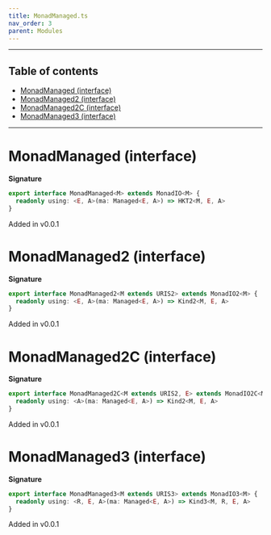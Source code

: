 ```yaml
---
title: MonadManaged.ts
nav_order: 3
parent: Modules
---
```


---

<h2 class="text-delta">Table of contents</h2>

- [MonadManaged (interface)](#monadmanaged-interface)
- [MonadManaged2 (interface)](#monadmanaged2-interface)
- [MonadManaged2C (interface)](#monadmanaged2c-interface)
- [MonadManaged3 (interface)](#monadmanaged3-interface)

---

# MonadManaged (interface)

**Signature**

```ts
export interface MonadManaged<M> extends MonadIO<M> {
  readonly using: <E, A>(ma: Managed<E, A>) => HKT2<M, E, A>
}
```

Added in v0.0.1

# MonadManaged2 (interface)

**Signature**

```ts
export interface MonadManaged2<M extends URIS2> extends MonadIO2<M> {
  readonly using: <E, A>(ma: Managed<E, A>) => Kind2<M, E, A>
}
```

Added in v0.0.1

# MonadManaged2C (interface)

**Signature**

```ts
export interface MonadManaged2C<M extends URIS2, E> extends MonadIO2C<M, E> {
  readonly using: <A>(ma: Managed<E, A>) => Kind2<M, E, A>
}
```

Added in v0.0.1

# MonadManaged3 (interface)

**Signature**

```ts
export interface MonadManaged3<M extends URIS3> extends MonadIO3<M> {
  readonly using: <R, E, A>(ma: Managed<E, A>) => Kind3<M, R, E, A>
}
```

Added in v0.0.1
